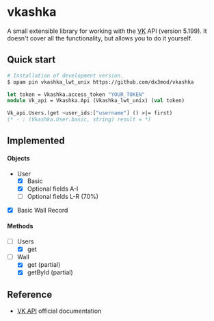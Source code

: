 # vkashka

A small extensible library for working with the [VK] API (version 5.199). It doesn't cover all the functionality, but allows you to do it yourself.
<!-- Небольшая расширяемая библиотека для работы с [VK](https://vk.com/) API (версии 5.199). Сейчас она не покрывает весь функционал, но позволяет сделать вам это самостоятельно.  -->


## Quick start

```bash
# Installation of development version.
$ opam pin vkashka_lwt_unix https://github.com/dx3mod/vkashka
``` 


```ocaml
let token = Vkashka.access_token "YOUR_TOKEN"
module Vk_api = Vkashka.Api (Vkashka_lwt_unix) (val token)

Vk_api.Users.(get ~user_ids:["username"] () >|= first)
(* - : (Vkashka.User.basic, string) result = *)
```

## Implemented

#### Objects

- User
  - [x] Basic
  - [x] Optional fields A-I
  - [ ] Optional fields L-R (70%)
- [x] Basic Wall Record

#### Methods 

- [ ] Users
  - [x] get
- [ ] Wall
  - [x] get (partial)
  - [x] getById (partial)

## Reference 

- [VK API](https://dev.vk.com/ru/reference) official documentation 

[VK]: https://vk.com/